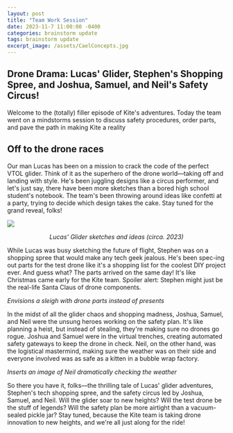 ```yaml
---
layout: post
title: "Team Work Session"
date: 2023-11-7 11:00:00 -0400
categories: brainstorm update
tags: brainstorm update
excerpt_image: /assets/CaelConcepts.jpg
---
```

## Drone Drama: Lucas' Glider, Stephen's Shopping Spree, and Joshua, Samuel, and Neil's Safety Circus!

Welcome to the (totally) filler episode of Kite's adventures. Today the team went on a mindstorms session to discuss safety procedures, order parts, and pave the path in making Kite a reality

## Off to the drone races

Our man Lucas has been on a mission to crack the code of the perfect VTOL glider. Think of it as the superhero of the drone world—taking off and landing with style. He's been juggling designs like a circus performer, and let's just say, there have been more sketches than a bored high school student's notebook. The team's been throwing around ideas like confetti at a party, trying to decide which design takes the cake. Stay tuned for the grand reveal, folks!

<img src="/assets/CaelConcepts.jpg" />

<p style="text-align: center;">
  <i>Lucas' Glider sketches and ideas (circa. 2023)</i>
</p>


While Lucas was busy sketching the future of flight, Stephen was on a shopping spree that would make any tech geek jealous. He's been spec-ing out parts for the test drone like it's a shopping list for the coolest DIY project ever. And guess what? The parts arrived on the same day! It's like Christmas came early for the Kite team. Spoiler alert: Stephen might just be the real-life Santa Claus of drone components.

*Envisions a sleigh with drone parts instead of presents*

In the midst of all the glider chaos and shopping madness, Joshua, Samuel, and Neil were the unsung heroes working on the safety plan. It's like planning a heist, but instead of stealing, they're making sure no drones go rogue. Joshua and Samuel were in the virtual trenches, creating automated safety gateways to keep the drone in check. Neil, on the other hand, was the logistical mastermind, making sure the weather was on their side and everyone involved was as safe as a kitten in a bubble wrap factory.

*Inserts an image of Neil dramatically checking the weather*

So there you have it, folks—the thrilling tale of Lucas' glider adventures, Stephen's tech shopping spree, and the safety circus led by Joshua, Samuel, and Neil. Will the glider soar to new heights? Will the test drone be the stuff of legends? Will the safety plan be more airtight than a vacuum-sealed pickle jar? Stay tuned, because the Kite team is taking drone innovation to new heights, and we're all just along for the ride!






